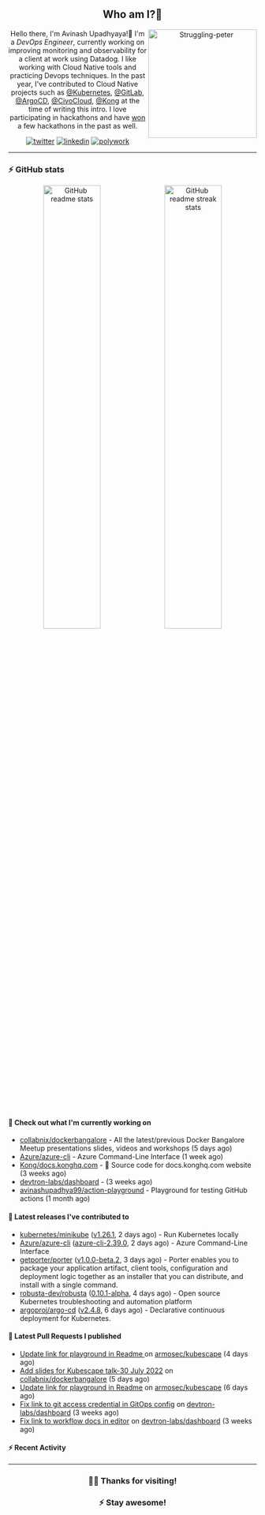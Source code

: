 <div align='center'>
  
## Who am I?🤔

<img align="right" width="220" src="https://media.giphy.com/media/YFkpsHWCsNUUo/giphy.gif" alt="Struggling-peter" />

Hello there, I'm Avinash Upadhyaya!👋 I'm a _DevOps Engineer_, currently working on improving monitoring and observability for a client at work using Datadog. I like working with Cloud Native tools and practicing Devops techniques. In the past year, I've contributed to Cloud Native projects such as [@Kubernetes](https://github.com/pulls?q=is%3Apr+author%3Aavinashupadhya99+archived%3Afalse+user%3Akubernetes), [@GitLab](https://gitlab.com/groups/gitlab-org/-/merge_requests?scope=all&state=all&author_username=avinashupadhya99), [@ArgoCD](https://github.com/pulls?q=is%3Apr+author%3Aavinashupadhya99+archived%3Afalse+user%3Aargoproj), [@CivoCloud](https://github.com/pulls?q=is%3Apr+author%3Aavinashupadhya99+archived%3Afalse+user%3Acivo), [@Kong](https://github.com/pulls?q=is%3Apr+author%3Aavinashupadhya99+archived%3Afalse+user%3AKong) at the time of writing this intro. I love participating in hackathons and have [won](https://devpost.com/avinashupadhya99) a few hackathons in the past as well.


[![twitter](https://img.shields.io/badge/-@avinash__ukr-%231DA1F2?style=for-the-badge&logo=twitter&logoColor=ffffff)](https://twitter.com/avinash_ukr)
[![linkedin](https://img.shields.io/badge/-Avinash%20Upadhyaya-%230A67C3?style=for-the-badge&logo=linkedin&logoColor=ffffff)](https://www.linkedin.com/in/avinash-upadhyaya/)
[![polywork](https://img.shields.io/badge/-@avinashupadhya99-%23338BFF?style=for-the-badge&logo=polywork&logoColor=ffffff)](https://www.polywork.com/avinashupadhya99)

---

</div>

### ⚡ GitHub stats

<p align="center">
  <img width="48%" src="https://github-readme-stats.vercel.app/api?username=avinashupadhya99&show_icons=true&theme=tokyonight" alt="GitHub readme stats" />
  <img width="48%" src="https://github-readme-streak-stats.herokuapp.com?user=avinashupadhya99&theme=dark&hide_border=true&date_format=M%20j%5B%2C%20Y%5D" alt="GitHub readme streak stats" />
</p>

#### 👷 Check out what I'm currently working on

- [collabnix/dockerbangalore](https://github.com/collabnix/dockerbangalore) - All the latest/previous Docker Bangalore Meetup presentations slides, videos and workshops  (5 days ago)
- [Azure/azure-cli](https://github.com/Azure/azure-cli) - Azure Command-Line Interface (1 week ago)
- [Kong/docs.konghq.com](https://github.com/Kong/docs.konghq.com) - 🦍 Source code for docs.konghq.com website (3 weeks ago)
- [devtron-labs/dashboard](https://github.com/devtron-labs/dashboard) -  (3 weeks ago)
- [avinashupadhya99/action-playground](https://github.com/avinashupadhya99/action-playground) - Playground for testing GitHub actions (1 month ago)

#### 🔭 Latest releases I've contributed to

- [kubernetes/minikube](https://github.com/kubernetes/minikube) ([v1.26.1](https://github.com/kubernetes/minikube/releases/tag/v1.26.1), 2 days ago) - Run Kubernetes locally
- [Azure/azure-cli](https://github.com/Azure/azure-cli) ([azure-cli-2.39.0](https://github.com/Azure/azure-cli/releases/tag/azure-cli-2.39.0), 2 days ago) - Azure Command-Line Interface
- [getporter/porter](https://github.com/getporter/porter) ([v1.0.0-beta.2](https://github.com/getporter/porter/releases/tag/v1.0.0-beta.2), 3 days ago) - Porter enables you to package your application artifact, client tools, configuration and deployment logic together as an installer that you can distribute, and install with a single command.
- [robusta-dev/robusta](https://github.com/robusta-dev/robusta) ([0.10.1-alpha](https://github.com/robusta-dev/robusta/releases/tag/0.10.1-alpha), 4 days ago) - Open source Kubernetes troubleshooting and automation platform
- [argoproj/argo-cd](https://github.com/argoproj/argo-cd) ([v2.4.8](https://github.com/argoproj/argo-cd/releases/tag/v2.4.8), 6 days ago) - Declarative continuous deployment for Kubernetes.

#### 🔨 Latest Pull Requests I published

- [Update link for playground in Readme ](https://github.com/armosec/kubescape/pull/581) on [armosec/kubescape](https://github.com/armosec/kubescape) (4 days ago)
- [Add slides for Kubescape talk-30 July 2022](https://github.com/collabnix/dockerbangalore/pull/36) on [collabnix/dockerbangalore](https://github.com/collabnix/dockerbangalore) (5 days ago)
- [Update link for playground in Readme](https://github.com/armosec/kubescape/pull/579) on [armosec/kubescape](https://github.com/armosec/kubescape) (6 days ago)
- [Fix link to git access credential in GitOps config](https://github.com/devtron-labs/dashboard/pull/427) on [devtron-labs/dashboard](https://github.com/devtron-labs/dashboard) (3 weeks ago)
- [Fix link to workflow docs in editor](https://github.com/devtron-labs/dashboard/pull/426) on [devtron-labs/dashboard](https://github.com/devtron-labs/dashboard) (3 weeks ago)

#### ⚡ Recent Activity

<!--START_SECTION:activity-->
<!--END_SECTION:activity-->



---

<div align='center'>
  
### 🙇‍♂️ Thanks for visiting!
### ⚡ Stay awesome!
  
</div>


